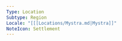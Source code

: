 ```yaml
---
Type: Location
Subtype: Region
Locale: "[[[Locations/Mystra.md|Mystra]]"
NoteIcon: Settlement
---
```


